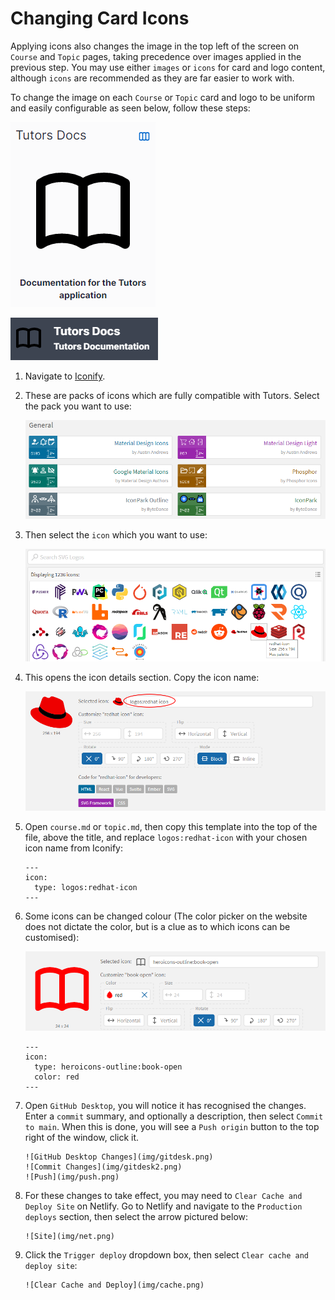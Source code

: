 # Changing Card Icons

 Applying icons also changes the image in the top left of the screen on `Course` and `Topic` pages, taking precedence over images applied in the previous step. You may use either `images` or `icons` for card and logo content, although `icons` are recommended as they are far easier to work with.

 To change the image on each `Course` or `Topic` card and logo to be uniform and easily configurable as seen below, follow these steps:

![Card Image](img/bookcard.png)

![Top Left Icon](img/topleft.png)

1. Navigate to [Iconify](https://icon-sets.iconify.design/).

2. These are packs of icons which are fully compatible with Tutors. Select the pack you want to use:

    ![Icon Packs](img/packs.png)

3. Then select the `icon` which you want to use:

    ![Logo Icons](img/rhicon.png)

4. This opens the icon details section. Copy the icon name:

    ![Red Hat Icon](img/rhdeets.png)

5. Open `course.md` or `topic.md`, then copy this template into the top of the file, above the title, and replace `logos:redhat-icon` with your chosen icon name from Iconify:
    ~~~
    ---
    icon:
      type: logos:redhat-icon
    ---
    ~~~

6. Some icons can be changed colour (The color picker on the website does not dictate the color, but is a clue as to which icons can be customised):

    ![Coloured Icon](img/color.png)

    ~~~
    ---
    icon:
      type: heroicons-outline:book-open
      color: red
    ---   
    ~~~ 

7. Open `GitHub Desktop`, you will notice it has recognised the changes. Enter a `commit` summary, and optionally a description, then select `Commit to main`. When this is done, you will see a `Push origin` button to the top right of the window, click it.

       ![GitHub Desktop Changes](img/gitdesk.png)
       ![Commit Changes](img/gitdesk2.png)
       ![Push](img/push.png)   

8. For these changes to take effect, you may need to `Clear Cache and Deploy Site` on Netlify. Go to Netlify and navigate to the `Production deploys` section, then select the arrow pictured below:

       ![Site](img/net.png)

9. Click the `Trigger deploy` dropdown box, then select `Clear cache and deploy site`:       

       ![Clear Cache and Deploy](img/cache.png) 